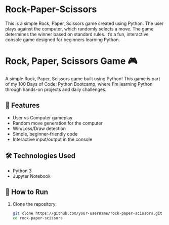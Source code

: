 # Rock-Paper-Scissors
This is a simple Rock, Paper, Scissors game created using Python. The user plays against the computer, which randomly selects a move. The game determines the winner based on standard rules. It’s a fun, interactive console game designed for beginners learning Python.
# Rock, Paper, Scissors Game 🎮

A simple Rock, Paper, Scissors game built using Python! This game is part of my 100 Days of Code: Python Bootcamp, where I'm learning Python through hands-on projects and daily challenges.

## 📌 Features

- User vs Computer gameplay
- Random move generation for the computer
- Win/Loss/Draw detection
- Simple, beginner-friendly code
- Interactive input/output in the console

## 🛠️ Technologies Used

- Python 3
- Jupyter Notebook

## 🚀 How to Run

1. Clone the repository:
   ```bash
   git clone https://github.com/your-username/rock-paper-scissors.git
   cd rock-paper-scissors
